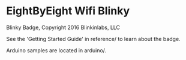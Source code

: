 # EightByEight Wifi Blinky

Blinky Badge, Copyright 2016 Blinkinlabs, LLC

See the 'Getting Started Guide' in reference/ to learn about the badge.

Arduino samples are located in arduino/.
